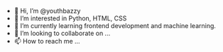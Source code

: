 - 👋 Hi, I’m @youthbazzy
- 👀 I’m interested in Python, HTML, CSS
- 🌱 I’m currently learning frontend development and machine learning.
- 💞️ I’m looking to collaborate on ...
- 📫 How to reach me ...

<!---
youthbazzy/youthbazzy is a ✨ special ✨ repository because its `README.md` (this file) appears on your GitHub profile.
You can click the Preview link to take a look at your changes.
--->
